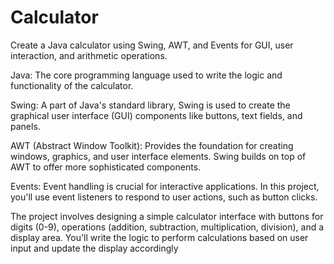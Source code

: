 # Calculator
Create a Java calculator using Swing, AWT, and Events for GUI, user interaction, and arithmetic operations.

Java: The core programming language used to write the logic and functionality of the calculator.

Swing: A part of Java's standard library, Swing is used to create the graphical user interface (GUI) components like buttons, text fields, and panels.

AWT (Abstract Window Toolkit): Provides the foundation for creating windows, graphics, and user interface elements. Swing builds on top of AWT to offer more sophisticated components.

Events: Event handling is crucial for interactive applications. In this project, you'll use event listeners to respond to user actions, such as button clicks.

The project involves designing a simple calculator interface with buttons for digits (0-9), operations (addition, subtraction, multiplication, division), and a display area. You'll write the logic to perform calculations based on user input and update the display accordingly
